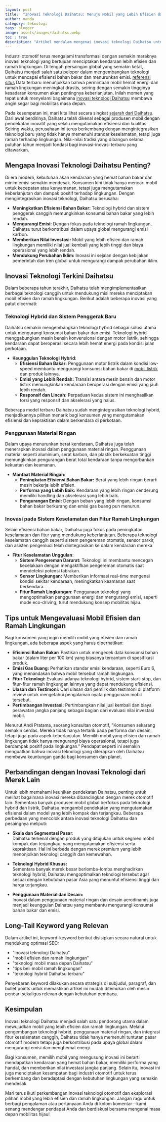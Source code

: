 ```yaml
---
layout: post
title:  "Inovasi Teknologi Daihatsu: Menuju Mobil yang Lebih Efisien dan Ramah Lingkungan"
author: nanda
category: teknologi
tags: blogger
image: assets/images/daihatsu.webp
toc : true
description: "Artikel mendalam mengenai inovasi teknologi Daihatsu untuk menciptakan mobil yang lebih efisien dan ramah lingkungan, dengan ulasan lengkap tentang teknologi hybrid, material ringan, sistem penggerak baru, dan pendapat para ahli otomotif"
---
```


Industri otomotif terus mengalami transformasi dengan semakin maraknya inovasi teknologi yang bertujuan menciptakan kendaraan lebih efisien dan ramah lingkungan. Di tengah persaingan global yang semakin ketat, Daihatsu menjadi salah satu pelopor dalam mengembangkan teknologi untuk mencapai efisiensi bahan bakar dan menurunkan emisi. [referensi situs](http://www.hepworthdaihatsu.com/) Data terbaru menunjukkan bahwa permintaan mobil hemat energi dan ramah lingkungan meningkat drastis, seiring dengan semakin tingginya kesadaran konsumen akan pentingnya keberlanjutan. Inilah momen yang tepat untuk menyelami bagaimana [inovasi teknologi Daihatsu](https://pediaku.id/inovasi-teknologi-daihatsu/) membawa angin segar bagi mobilitas masa depan.

Pada kesempatan ini, mari kita lihat secara singkat [sejarah dari Daihatsu](http://www.hepworthdaihatsu.com/info/sejarah-daihatsu-perjalanan-dari-awal-yang-sederhana/). Dari awal berdirinya, Daihatsu telah dikenal sebagai produsen mobil dengan pendekatan inovatif yang selalu mengutamakan efisiensi dan kualitas. Seiring waktu, perusahaan ini terus berkembang dengan mengintegrasikan teknologi baru yang tidak hanya memenuhi standar keselamatan, tetapi juga ramah terhadap lingkungan. Nilai-nilai tradisi yang dibangun selama puluhan tahun menjadi fondasi bagi inovasi-inovasi terbaru yang ditawarkan.

## Mengapa Inovasi Teknologi Daihatsu Penting?

Di era modern, kebutuhan akan kendaraan yang hemat bahan bakar dan minim emisi semakin mendesak. Konsumen kini tidak hanya mencari mobil untuk kecepatan atau kenyamanan, tetapi juga mengutamakan keberlanjutan dan dampak positif terhadap lingkungan. Dengan mengintegrasikan inovasi teknologi, Daihatsu berusaha:

- **Meningkatkan Efisiensi Bahan Bakar:** Teknologi hybrid dan sistem penggerak canggih memungkinkan konsumsi bahan bakar yang lebih rendah.
- **Mengurangi Emisi:** Dengan fokus pada teknologi ramah lingkungan, Daihatsu turut berkontribusi dalam upaya global mengurangi emisi karbon.
- **Memberikan Nilai Investasi:** Mobil yang lebih efisien dan ramah lingkungan memiliki nilai jual kembali yang lebih tinggi dan biaya operasional yang lebih rendah.
- **Mendukung Perubahan Iklim:** Inovasi ini sejalan dengan kebijakan pemerintah dan tren global untuk mengurangi dampak perubahan iklim.

## Inovasi Teknologi Terkini Daihatsu

Dalam beberapa tahun terakhir, Daihatsu telah mengimplementasikan berbagai teknologi canggih untuk mendukung misi mereka menciptakan mobil efisien dan ramah lingkungan. Berikut adalah beberapa inovasi yang patut dicermati:

### Teknologi Hybrid dan Sistem Penggerak Baru

Daihatsu semakin mengembangkan teknologi hybrid sebagai solusi utama untuk mengurangi konsumsi bahan bakar dan emisi. Teknologi hybrid menggabungkan mesin bensin konvensional dengan motor listrik, sehingga kendaraan dapat beroperasi secara lebih hemat energi pada kondisi jalan perkotaan.

- **Keunggulan Teknologi Hybrid:**
  - **Efisiensi Bahan Bakar:** Penggunaan motor listrik dalam kondisi low-speed membantu mengurangi konsumsi bahan bakar di [mobil listrik](https://pediaku.id/daftar-mobil-listrik-buatan-ford/) dan produk lainnya.
  - **Emisi yang Lebih Rendah:** Transisi antara mesin bensin dan motor listrik memungkinkan kendaraan beroperasi dengan emisi yang jauh lebih rendah.
  - **Responsif dan Lincah:** Perpaduan kedua sistem ini menghasilkan torsi yang responsif dan akselerasi yang halus.

Beberapa model terbaru Daihatsu sudah mengintegrasikan teknologi hybrid, menjadikannya pilihan menarik bagi konsumen yang mengutamakan efisiensi dan kepraktisan dalam berkendara di perkotaan.

### Penggunaan Material Ringan

Dalam upaya menurunkan berat kendaraan, Daihatsu juga telah menerapkan inovasi dalam penggunaan material ringan. Penggunaan material seperti aluminium, serat karbon, dan plastik berkekuatan tinggi memungkinkan pengurangan berat total kendaraan tanpa mengorbankan kekuatan dan keamanan.

- **Manfaat Material Ringan:**
  - **Peningkatan Efisiensi Bahan Bakar:** Berat yang lebih ringan berarti mesin bekerja lebih efisien.
  - **Performa yang Lebih Baik:** Kendaraan yang lebih ringan cenderung memiliki handling dan akselerasi yang lebih baik.
  - **Pengurangan Emisi:** Dengan beban yang lebih ringan, konsumsi bahan bakar berkurang dan emisi gas buang pun menurun.

### Inovasi pada Sistem Keselamatan dan Fitur Ramah Lingkungan

Selain efisiensi bahan bakar, Daihatsu juga fokus pada peningkatan keselamatan dan fitur yang mendukung keberlanjutan. Beberapa teknologi keselamatan canggih seperti sistem pengereman otomatis, sensor parkir, dan asisten pengemudi telah diintegrasikan ke dalam kendaraan mereka.

- **Fitur Keselamatan Unggulan:**
  - **Sistem Pengereman Darurat:** Teknologi ini membantu mencegah kecelakaan dengan mengaktifkan pengereman otomatis saat mendeteksi potensi tabrakan.
  - **Sensor Lingkungan:** Memberikan informasi real-time mengenai kondisi sekitar kendaraan, meningkatkan keamanan saat berkendara.
  - **Fitur Ramah Lingkungan:** Penggunaan teknologi yang mengoptimalkan penggunaan energi dan mengurangi emisi, seperti mode eco-driving, turut mendukung konsep mobilitas hijau.

## Tips untuk Mengevaluasi Mobil Efisien dan Ramah Lingkungan

Bagi konsumen yang ingin memilih mobil yang efisien dan ramah lingkungan, ada beberapa aspek yang harus diperhatikan:

- **Efisiensi Bahan Bakar:** Pastikan untuk mengecek data konsumsi bahan bakar (dalam liter per 100 km) yang biasanya tercantum di spesifikasi produk.
- **Emisi Gas Buang:** Perhatikan standar emisi kendaraan, seperti Euro 6, yang menandakan bahwa mobil tersebut ramah lingkungan.
- **Fitur Teknologi:** Evaluasi adanya teknologi hybrid, sistem start-stop, dan fitur-fitur ramah lingkungan lainnya yang dapat mendukung efisiensi.
- **Ulasan dan Testimoni:** Cari ulasan dari pemilik dan testimoni di platform review untuk mengetahui pengalaman nyata penggunaan mobil tersebut.
- **Pertimbangan Investasi:** Pertimbangkan nilai jual kembali dan biaya perawatan jangka panjang sebagai bagian dari evaluasi nilai investasi mobil.

Menurut Andi Pratama, seorang konsultan otomotif, "Konsumen sekarang semakin cerdas. Mereka tidak hanya tertarik pada performa dan desain, tetapi juga pada aspek keberlanjutan. Memilih mobil yang efisien dan ramah lingkungan tidak hanya mengurangi biaya operasional, tetapi juga berdampak positif pada lingkungan." Pendapat seperti ini semakin menguatkan bahwa inovasi teknologi yang diterapkan oleh Daihatsu membawa keuntungan ganda bagi konsumen dan planet.

## Perbandingan dengan Inovasi Teknologi dari Merek Lain

Untuk lebih memahami keunikan pendekatan Daihatsu, penting untuk melihat bagaimana inovasi mereka dibandingkan dengan merek otomotif lain. Sementara banyak produsen mobil global berfokus pada teknologi hybrid dan listrik, Daihatsu mengambil pendekatan yang mengutamakan efisiensi dalam model yang lebih kompak dan terjangkau. Beberapa perbedaan yang mencolok antara inovasi teknologi Daihatsu dan pesaingnya meliputi:

- **Skala dan Segmentasi Pasar:**  
  Daihatsu terkenal dengan produk yang ditujukan untuk segmen mobil kompak dan terjangkau, yang mengutamakan efisiensi serta kepraktisan. Hal ini berbeda dengan merek premium yang lebih menonjolkan teknologi canggih dan kemewahan.
  
- **Teknologi Hybrid Khusus:**  
  Sementara banyak merek besar berlomba-lomba menghadirkan teknologi hybrid, Daihatsu mengoptimalkan teknologi tersebut agar sesuai dengan kebutuhan pasar Asia yang menuntut efisiensi tinggi dan harga terjangkau.

- **Penggunaan Material dan Desain:**  
  Inovasi dalam penggunaan material ringan dan desain aerodinamis juga menjadi keunggulan Daihatsu yang membantu mengurangi konsumsi bahan bakar dan emisi.

## Long-Tail Keyword yang Relevan

Dalam artikel ini, keyword-keyword berikut disisipkan secara natural untuk mendukung optimasi SEO:
- "inovasi teknologi Daihatsu"
- "mobil efisien dan ramah lingkungan"
- "teknologi mobil masa depan Daihatsu"
- "tips beli mobil ramah lingkungan"
- "teknologi hybrid Daihatsu terbaru"

Penyebaran keyword dilakukan secara strategis di subjudul, paragraf, dan bullet points untuk memastikan artikel ini mudah ditemukan oleh mesin pencari sekaligus relevan dengan kebutuhan pembaca.

## Kesimpulan

Inovasi teknologi Daihatsu menjadi salah satu pendorong utama dalam mewujudkan mobil yang lebih efisien dan ramah lingkungan. Melalui pengembangan teknologi hybrid, penggunaan material ringan, dan integrasi fitur keselamatan canggih, Daihatsu tidak hanya memenuhi tuntutan pasar otomotif modern tetapi juga berkontribusi pada upaya global dalam mengurangi emisi dan menghemat energi.

Bagi konsumen, memilih mobil yang mengusung inovasi ini berarti mendapatkan kendaraan yang hemat bahan bakar, memiliki performa yang handal, dan memberikan nilai investasi jangka panjang. Selain itu, inovasi ini juga menciptakan kesempatan bagi industri otomotif untuk terus berkembang dan beradaptasi dengan kebutuhan lingkungan yang semakin mendesak.

Mari terus ikuti perkembangan inovasi teknologi otomotif dan eksplorasi pilihan mobil yang lebih efisien dan ramah lingkungan. Jangan ragu untuk berbagi pengalaman atau pertanyaan Anda di kolom komentar—kami senang mendengar pendapat Anda dan berdiskusi bersama mengenai masa depan mobilitas hijau!